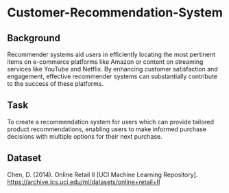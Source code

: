 # Customer-Recommendation-System
## Background
Recommender systems aid users in efficiently locating the most pertinent items on e-commerce platforms like Amazon or content on streaming services like YouTube and Netflix. By enhancing customer satisfaction and engagement, effective recommender systems can substantially contribute to the success of these platforms.
## Task
To create a recommendation system for users which can provide tailored product recommendations, enabling users to make informed purchase decisions with multiple options for their next purchase.
## Dataset
Chen, D. (2014). Online Retail II [UCI Machine Learning Repository]. https://archive.ics.uci.edu/ml/datasets/online+retail+II
